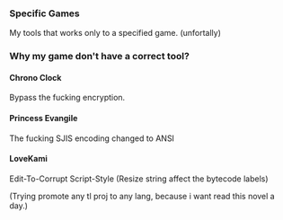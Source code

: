 ### Specific Games
My tools that works only to a specified game. (unfortally)


### Why my game don't have a correct tool?

#### Chrono Clock
Bypass the fucking encryption.


#### Princess Evangile
The fucking SJIS encoding changed to ANSI


#### LoveKami 
Edit-To-Corrupt Script-Style (Resize string affect the bytecode labels)

(Trying promote any tl proj to any lang, because i want read this novel a day.)
